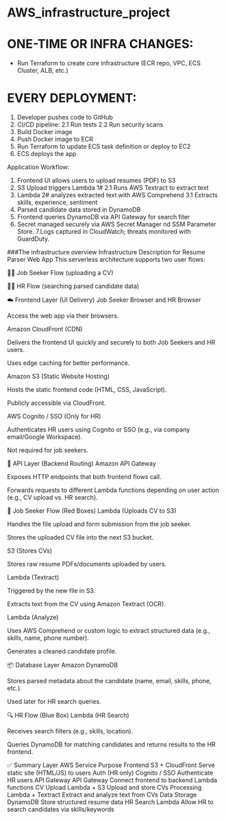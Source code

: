 # AWS_infrastructure_project

# ONE-TIME OR INFRA CHANGES:
- Run Terraform to create core infrastructure
  (ECR repo, VPC, ECS Cluster, ALB, etc.)

# EVERY DEPLOYMENT:
1. Developer pushes code to GitHub
2. CI/CD pipeline:
   2.1 Run tests
   2.2 Run security scans
3. Build Docker image
4. Push Docker image to ECR
5. Run Terraform to update ECS task definition or deploy to EC2
6. ECS deploys the app

Application Workflow:

1. Frontend UI allows users to upload resumes (PDF) to S3
2. S3 Upload triggers Lambda 1#
    2.1 Runs AWS Textract to extract text
3. Lambda 2# analyzes extracted text with AWS Comprehend
    3.1 Extracts skills, experience, sentiment
4. Parsed candidate data stored in DynamoDB
5. Frontend queries DynamoDB via API Gateway for search fiter
6. Secret managed securely via AWS Secret Manager nd SSM Parameter Store.
7.Logs captured in CloudWatch; threats monitored with GuardDuty.


###The infrastructure overview
Infrastructure Description for Resume Parser Web App
This serverless architecture supports two user flows:

👨‍💼 Job Seeker Flow (uploading a CV)

🧑‍💼 HR Flow (searching parsed candidate data)

☁️ Frontend Layer (UI Delivery)
Job Seeker Browser and HR Browser

Access the web app via their browsers.

Amazon CloudFront (CDN)

Delivers the frontend UI quickly and securely to both Job Seekers and HR users.

Uses edge caching for better performance.

Amazon S3 (Static Website Hosting)

Hosts the static frontend code (HTML, CSS, JavaScript).

Publicly accessible via CloudFront.

AWS Cognito / SSO (Only for HR)

Authenticates HR users using Cognito or SSO (e.g., via company email/Google Workspace).

Not required for job seekers.

🔀 API Layer (Backend Routing)
Amazon API Gateway

Exposes HTTP endpoints that both frontend flows call.

Forwards requests to different Lambda functions depending on user action (e.g., CV upload vs. HR search).

🔁 Job Seeker Flow (Red Boxes)
Lambda (Uploads CV to S3)

Handles the file upload and form submission from the job seeker.

Stores the uploaded CV file into the next S3 bucket.

S3 (Stores CVs)

Stores raw resume PDFs/documents uploaded by users.

Lambda (Textract)

Triggered by the new file in S3.

Extracts text from the CV using Amazon Textract (OCR).

Lambda (Analyze)

Uses AWS Comprehend or custom logic to extract structured data (e.g., skills, name, phone number).

Generates a cleaned candidate profile.

📦 Database Layer
Amazon DynamoDB

Stores parsed metadata about the candidate (name, email, skills, phone, etc.).

Used later for HR search queries.

🔍 HR Flow (Blue Box)
Lambda (HR Search)

Receives search filters (e.g., skills, location).

Queries DynamoDB for matching candidates and returns results to the HR frontend.

✅ Summary
Layer	AWS Service	Purpose
Frontend	S3 + CloudFront	Serve static site (HTML/JS) to users
Auth (HR only)	Cognito / SSO	Authenticate HR users
API Gateway	API Gateway	Connect frontend to backend Lambda functions
CV Upload	Lambda + S3	Upload and store CVs
Processing	Lambda + Textract	Extract and analyze text from CVs
Data Storage	DynamoDB	Store structured resume data
HR Search	Lambda	Allow HR to search candidates via skills/keywords
